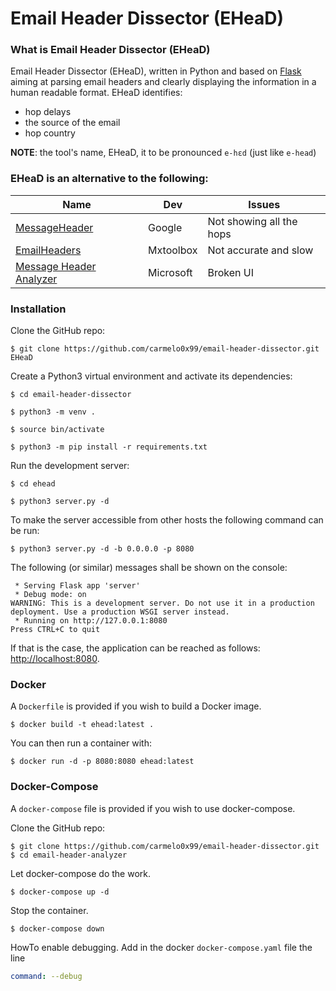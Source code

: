 # Email Header Dissector (EHeaD)

### What is Email Header Dissector (EHeaD)
Email Header Dissector (EHeaD), written in Python and based on [Flask](http://flask.pocoo.org/) aiming at parsing email headers and clearly displaying the information in a human readable format.
EHeaD identifies:
- hop delays
- the source of the email
- hop country

**NOTE**: the tool's name, EHeaD, it to be pronounced `e-hɛd` (just like `e-head`)

### EHeaD is an alternative to the following:
| Name | Dev | Issues |
| ---- | --- | ------ |
| [MessageHeader](https://toolbox.googleapps.com/apps/messageheader/) | Google | Not showing all the hops |
| [EmailHeaders](https://mxtoolbox.com/Public/Tools/EmailHeaders.aspx) | Mxtoolbox | Not accurate and slow |
| [Message Header Analyzer](https://testconnectivity.microsoft.com/MHA/Pages/mha.aspx) | Microsoft | Broken UI |


### Installation
Clone the GitHub repo:
```
$ git clone https://github.com/carmelo0x99/email-header-dissector.git EHeaD
```

Create a Python3 virtual environment and activate its dependencies:
```
$ cd email-header-dissector

$ python3 -m venv .

$ source bin/activate

$ python3 -m pip install -r requirements.txt
```
Run the development server:
```
$ cd ehead

$ python3 server.py -d
```

To make the server accessible from other hosts the following command can be run:
```
$ python3 server.py -d -b 0.0.0.0 -p 8080
```

The following (or similar) messages shall be shown on the console:
```
 * Serving Flask app 'server'
 * Debug mode: on
WARNING: This is a development server. Do not use it in a production deployment. Use a production WSGI server instead.
 * Running on http://127.0.0.1:8080
Press CTRL+C to quit
```

If that is the case, the application can be reached as follows: [http://localhost:8080](http://localhost:8080).

### Docker

A `Dockerfile` is provided if you wish to build a Docker image.

```
$ docker build -t ehead:latest .
```

You can then run a container with:

```
$ docker run -d -p 8080:8080 ehead:latest
```

### Docker-Compose

A `docker-compose` file is provided if you wish to use docker-compose.

Clone the GitHub repo:
```
$ git clone https://github.com/carmelo0x99/email-header-dissector.git
$ cd email-header-analyzer
```

Let docker-compose do the work.
```
$ docker-compose up -d
```

Stop the container.
```
$ docker-compose down
```

HowTo enable debugging. Add in the docker `docker-compose.yaml` file the line
```yaml
command: --debug
```

